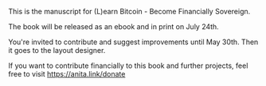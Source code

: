 This is the manuscript for (L)earn Bitcoin - Become Financially Sovereign.

The book will be released as an ebook and in print on July 24th. 

You're invited to contribute and suggest improvements until May 30th.
Then it goes to the layout designer.

If you want to contribute financially to this book and further projects, feel free to visit https://anita.link/donate